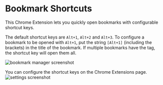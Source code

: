 # Bookmark Shortcuts

This Chrome Extension lets you quickly open bookmarks with
configurable shortcut keys.

The default shortcut keys are `Alt+1`, `Alt+2` and `Alt+3`. To
configure a bookmark to be opened with `Alt+1`, put the string
`[Alt+1]` (including the brackets) in the title of the bookmark. If
multiple bookmarks have the tag, the shortcut key will open them all.

![bookmark manager screenshot](https://raw.github.com/courage/bookmark-shortcuts/master/screenshots/bookmark-manager.png)

You can configure the shortcut keys on the Chrome Extensions page.
![settings screenshot](https://raw.github.com/courage/bookmark-shortcuts/master/screenshots/settings.png)